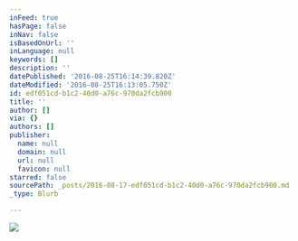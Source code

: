 ```yaml
---
inFeed: true
hasPage: false
inNav: false
isBasedOnUrl: ''
inLanguage: null
keywords: []
description: ''
datePublished: '2016-08-25T16:14:39.820Z'
dateModified: '2016-08-25T16:13:05.750Z'
id: edf051cd-b1c2-40d0-a76c-970da2fcb900
title: ''
author: []
via: {}
authors: []
publisher:
  name: null
  domain: null
  url: null
  favicon: null
starred: false
sourcePath: _posts/2016-08-17-edf051cd-b1c2-40d0-a76c-970da2fcb900.md
_type: Blurb

---
```

![](https://the-grid-user-content.s3-us-west-2.amazonaws.com/c67b533d-7bc5-4aa1-b3a5-605d8f588505.jpg)